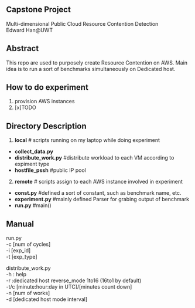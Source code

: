 ## Capstone Project
Multi-dimensional Public Cloud Resource Contention Detection<br>
Edward Han@UWT

## Abstract
This repo are used to purposely create Resource Contention on AWS.
Main idea is to run a sort of benchmarks simultaneously on Dedicated host.

## How to do experiment
1. provision AWS instances
2. [x]TODO

## Directory Description
1. **__local__** # scripts running on my laptop while doing experiment
- **collect_data.py**
- **distribute_work.py** #distribute workload to each VM according to expiment type
- **hostfile_pssh** #public IP pool
2. **__remote__** # scripts assign to each AWS instance involved in experiment
- **const.py** #defined a sort of constant, such as benchmark name, etc.
- **experiment.py** #mainly defined Parser for grabing output of benchmark
- **run.py** #main()

## Manual 
run.py<br>
  -c [num of cycles]<br>
  -i [exp_id]<br>
  -t [exp_type]<br>

distribute_work.py<br>
	-h : help<br>
	-r :dedicated host reverse_mode 1to16 (16to1 by default)<br>
	-t/c [minute:hour:day in UTC]/[minutes count down]<br>
	-n [num of works]<br>
	-d [dedicated host mode interval]<br>
